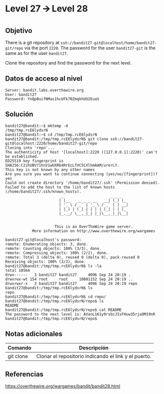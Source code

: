# Level 27 🡪 Level 28
## Objetivo
There is a git repository at `ssh://bandit27-git@localhost/home/bandit27-git/repo` via the port `2220`. The password for the user `bandit27-git` is the same as for the user `bandit27`.

Clone the repository and find the password for the next level.
## Datos de acceso al nivel
```
Server: bandit.labs.overthewire.org
User: bandit27
Password: YnQpBuifNMas1hcUFk70ZmqkhUU2EuaS
```
## Solución
```
bandit27@bandit:~$ mktemp -d
/tmp/tmp.rcE6lydsrN
bandit27@bandit:~$ cd /tmp/tmp.rcE6lydsrN
bandit27@bandit:/tmp/tmp.rcE6lydsrN$ git clone ssh://bandit27-git@localhost:2220/home/bandit27-git/repo
Cloning into 'repo'...
The authenticity of host '[localhost]:2220 ([127.0.0.1]:2220)' can't be established.
ED25519 key fingerprint is SHA256:C2ihUBV7ihnV1wUXRb4RrEcLfXC5CXlhmAAM/urerLY.
This key is not known by any other names
Are you sure you want to continue connecting (yes/no/[fingerprint])? yes
Could not create directory '/home/bandit27/.ssh' (Permission denied).
Failed to add the host to the list of known hosts (/home/bandit27/.ssh/known_hosts).
                         _                     _ _ _
                        | |__   __ _ _ __   __| (_) |_
                        | '_ \ / _` | '_ \ / _` | | __|
                        | |_) | (_| | | | | (_| | | |_
                        |_.__/ \__,_|_| |_|\__,_|_|\__|


                      This is an OverTheWire game server.
            More information on http://www.overthewire.org/wargames

bandit27-git@localhost's password:
remote: Enumerating objects: 3, done.
remote: Counting objects: 100% (3/3), done.
remote: Compressing objects: 100% (2/2), done.
remote: Total 3 (delta 0), reused 0 (delta 0), pack-reused 0
Receiving objects: 100% (3/3), done.
bandit27@bandit:/tmp/tmp.rcE6lydsrN$ ls -la
total 10564
drwx------   3 bandit27 bandit27     4096 Sep 24 20:19 .
drwxrwx-wt 154 root     root     10801152 Sep 24 20:19 ..
drwxrwxr-x   3 bandit27 bandit27     4096 Sep 24 20:19 repo
bandit27@bandit:/tmp/tmp.rcE6lydsrN$ ls
repo
bandit27@bandit:/tmp/tmp.rcE6lydsrN$ cd repo/
bandit27@bandit:/tmp/tmp.rcE6lydsrN/repo$ ls
README
bandit27@bandit:/tmp/tmp.rcE6lydsrN/repo$ cat README
The password to the next level is: AVanL161y9rsbcJIsFHuw35rjaOM19nR
bandit27@bandit:/tmp/tmp.rcE6lydsrN/repo$
```
## Notas adicionales
| Comando | Descripción |
|------------------|----------------|
| git clone | Clonar el repositorio indicando el link y el puerto. |
## Referencias
https://overthewire.org/wargames/bandit/bandit28.html